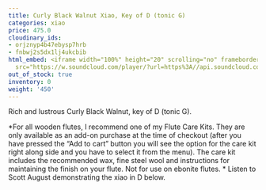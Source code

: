 ```yaml
---
title: Curly Black Walnut Xiao, Key of D (tonic G)
categories: xiao
price: 475.0
cloudinary_ids:
- orjznyp4b47ebysp7hrb
- fnbwj2s5dx1lj4ukcbib
html_embed: <iframe width="100%" height="20" scrolling="no" frameborder="no" allow="autoplay"
  src="https://w.soundcloud.com/player/?url=https%3A//api.soundcloud.com/tracks/232506958&color=%23ff5500&inverse=false&auto_play=false&show_user=true"></iframe>
out_of_stock: true
inventory: 0
weight: '450'
---
```


Rich and lustrous Curly Black Walnut, key of D (tonic G).

*For all wooden flutes, I recommend one of my Flute Care Kits.  They are only available as an add-on purchase at the time of checkout (after you have pressed the “Add to cart” button you will see the option for the care kit right along side and you have to select it from the menu). The care kit includes the recommended wax, fine steel wool and instructions for maintaining the finish on your flute.  Not for use on ebonite flutes.
*
Listen to Scott August demonstrating the xiao in D below.
